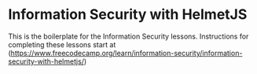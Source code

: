 # Information Security with HelmetJS

This is the boilerplate for the Information Security lessons. Instructions for completing these lessons start at (https://www.freecodecamp.org/learn/information-security/information-security-with-helmetjs/)
